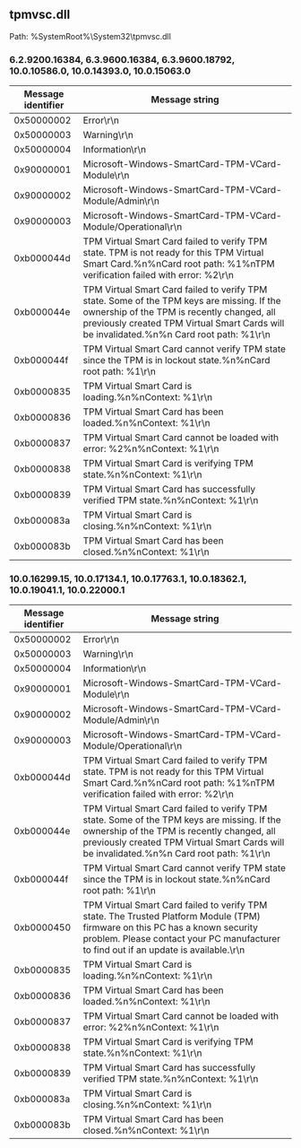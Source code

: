 ## tpmvsc.dll

Path: %SystemRoot%\System32\tpmvsc.dll

### 6.2.9200.16384, 6.3.9600.16384, 6.3.9600.18792, 10.0.10586.0, 10.0.14393.0, 10.0.15063.0

Message identifier | Message string
--- | ---
0x50000002 | Error\r\n
0x50000003 | Warning\r\n
0x50000004 | Information\r\n
0x90000001 | Microsoft-Windows-SmartCard-TPM-VCard-Module\r\n
0x90000002 | Microsoft-Windows-SmartCard-TPM-VCard-Module/Admin\r\n
0x90000003 | Microsoft-Windows-SmartCard-TPM-VCard-Module/Operational\r\n
0xb000044d | TPM Virtual Smart Card failed to verify TPM state. TPM is not ready for this TPM Virtual Smart Card.%n%nCard root path: %1%nTPM verification failed with error: %2\r\n
0xb000044e | TPM Virtual Smart Card failed to verify TPM state. Some of the TPM keys are missing. If the ownership of the TPM is recently changed, all previously created TPM Virtual Smart Cards will be invalidated.%n%n Card root path: %1\r\n
0xb000044f | TPM Virtual Smart Card cannot verify TPM state since the TPM is in lockout state.%n%nCard root path: %1\r\n
0xb0000835 | TPM Virtual Smart Card is loading.%n%nContext: %1\r\n
0xb0000836 | TPM Virtual Smart Card has been loaded.%n%nContext: %1\r\n
0xb0000837 | TPM Virtual Smart Card cannot be loaded with error: %2%n%nContext: %1\r\n
0xb0000838 | TPM Virtual Smart Card is verifying TPM state.%n%nContext: %1\r\n
0xb0000839 | TPM Virtual Smart Card has successfully verified TPM state.%n%nContext: %1\r\n
0xb000083a | TPM Virtual Smart Card is closing.%n%nContext: %1\r\n
0xb000083b | TPM Virtual Smart Card has been closed.%n%nContext: %1\r\n

### 10.0.16299.15, 10.0.17134.1, 10.0.17763.1, 10.0.18362.1, 10.0.19041.1, 10.0.22000.1

Message identifier | Message string
--- | ---
0x50000002 | Error\r\n
0x50000003 | Warning\r\n
0x50000004 | Information\r\n
0x90000001 | Microsoft-Windows-SmartCard-TPM-VCard-Module\r\n
0x90000002 | Microsoft-Windows-SmartCard-TPM-VCard-Module/Admin\r\n
0x90000003 | Microsoft-Windows-SmartCard-TPM-VCard-Module/Operational\r\n
0xb000044d | TPM Virtual Smart Card failed to verify TPM state. TPM is not ready for this TPM Virtual Smart Card.%n%nCard root path: %1%nTPM verification failed with error: %2\r\n
0xb000044e | TPM Virtual Smart Card failed to verify TPM state. Some of the TPM keys are missing. If the ownership of the TPM is recently changed, all previously created TPM Virtual Smart Cards will be invalidated.%n%n Card root path: %1\r\n
0xb000044f | TPM Virtual Smart Card cannot verify TPM state since the TPM is in lockout state.%n%nCard root path: %1\r\n
0xb0000450 | TPM Virtual Smart Card failed to verify TPM state. The Trusted Platform Module (TPM) firmware on this PC has a known security problem. Please contact your PC manufacturer to find out if an update is available.\r\n
0xb0000835 | TPM Virtual Smart Card is loading.%n%nContext: %1\r\n
0xb0000836 | TPM Virtual Smart Card has been loaded.%n%nContext: %1\r\n
0xb0000837 | TPM Virtual Smart Card cannot be loaded with error: %2%n%nContext: %1\r\n
0xb0000838 | TPM Virtual Smart Card is verifying TPM state.%n%nContext: %1\r\n
0xb0000839 | TPM Virtual Smart Card has successfully verified TPM state.%n%nContext: %1\r\n
0xb000083a | TPM Virtual Smart Card is closing.%n%nContext: %1\r\n
0xb000083b | TPM Virtual Smart Card has been closed.%n%nContext: %1\r\n
